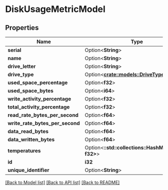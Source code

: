 # DiskUsageMetricModel

## Properties

Name | Type | Description | Notes
------------ | ------------- | ------------- | -------------
**serial** | Option<**String**> |  | [optional]
**name** | Option<**String**> |  | [optional]
**drive_letter** | Option<**String**> |  | [optional]
**drive_type** | Option<[**crate::models::DriveType**](DriveType.md)> |  | [optional]
**used_space_percentage** | Option<**f32**> |  | [optional]
**used_space_bytes** | Option<**i64**> |  | [optional]
**write_activity_percentage** | Option<**f32**> |  | [optional]
**total_activity_percentage** | Option<**f32**> |  | [optional]
**read_rate_bytes_per_second** | Option<**f64**> |  | [optional]
**write_rate_bytes_per_second** | Option<**f64**> |  | [optional]
**data_read_bytes** | Option<**f64**> |  | [optional]
**data_written_bytes** | Option<**f64**> |  | [optional]
**temperatures** | Option<**::std::collections::HashMap<String, f32>**> |  | [optional]
**id** | **i32** |  | 
**unique_identifier** | Option<**String**> |  | [optional]

[[Back to Model list]](../README.md#documentation-for-models) [[Back to API list]](../README.md#documentation-for-api-endpoints) [[Back to README]](../README.md)


